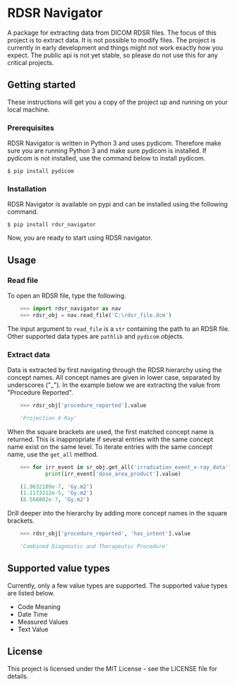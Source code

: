 # RDSR Navigator
A package for extracting data from DICOM RDSR files. The focus of this project is to extract data. It is not possible to modify files. The project is currently in early development and things might not work exactly how you expect. The public api is not yet stable, so please do not use this for any critical projects.

## Getting started
These instructions will get you a copy of the project up and running on your local machine.

### Prerequisites
RDSR Navigator is written in Python 3 and uses pydicom. Therefore make sure you are running Python 3 and make sure pydicom is installed. If pydicom is not installed, use the command below to install pydicom.
    
    $ pip install pydicom

### Installation
RDSR Navigator is available on pypi and can be installed using the following command.

    $ pip install rdsr_navigator

Now, you are ready to start using RDSR navigator.

## Usage
### Read file
To open an RDSR file, type the following.

```python
    >>> import rdsr_navigator as nav
    >>> rdsr_obj = nav.read_file('C:\rdsr_file.dcm')
```

The input argument to `read_file` is a `str` containing the path to an RDSR file. Other supported data types are `pathlib` and `pydicom` objects.

### Extract data
Data is extracted by first navigating through the RDSR hierarchy using the concept names. All concept names are given in lower case, separated by underscores ("_"). In the example below we are extracting the value from "Procedure Reported".

```python
    >>> rdsr_obj['procedure_reported'].value

    'Projection X-Ray'
```

When the square brackets are used, the first matched concept name is returned. This is inappropriate if several entries with the same concept name exist on the same level. To iterate entries with the same concept name, use the `get_all` method.

```python
    >>> for irr_event in sr_obj.get_all('irradiation_event_x-ray_data')):
            print(irr_event['dose_area_product'].value)

    (1.9632189e-7, 'Gy.m2')
    (1.1173212e-5, 'Gy.m2')
    (8.566802e-7, 'Gy.m2')
```

Drill deeper into the hierarchy by adding more concept names in the square brackets.

```python
    >>> rdsr_obj['procedure_reported', 'has_intent'].value

    'Combined Diagnostic and Therapeutic Procedure'
```

## Supported value types
Currently, only a few value types are supported. The supported value types are listed below.

+ Code Meaning
+ Date Time
+ Measured Values
+ Text Value

## License
This project is licensed under the MIT License - see the LICENSE file for details.